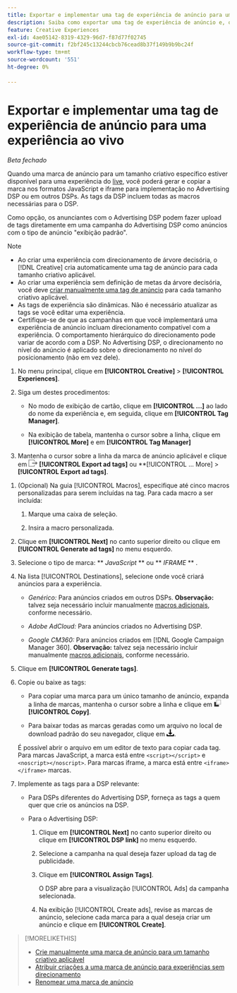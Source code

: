 ```yaml
---
title: Exportar e implementar uma tag de experiência de anúncio para uma experiência ao vivo
description: Saiba como exportar uma tag de experiência de anúncio e, opcionalmente, carregá-la em uma campanha do Advertising DSP.
feature: Creative Experiences
exl-id: 4ae05142-8319-4329-96d7-f87d77f02745
source-git-commit: f2bf245c13244cbcb76cead8b37f149b9b9bc24f
workflow-type: tm+mt
source-wordcount: '551'
ht-degree: 0%

---
```


# Exportar e implementar uma tag de experiência de anúncio para uma experiência ao vivo

*Beta fechado*

Quando uma marca de anúncio para um tamanho criativo específico estiver disponível para uma experiência do [live](experience-about.md#experience-statuses), você poderá gerar e copiar a marca nos formatos JavaScript e iframe para implementação no Advertising DSP ou em outros DSPs. As tags da DSP incluem todas as macros necessárias para o DSP.

Como opção, os anunciantes com o Advertising DSP podem fazer upload de tags diretamente em uma campanha do Advertising DSP como anúncios com o tipo de anúncio &quot;exibição padrão&quot;.

>[!NOTE]
>
>* Ao criar uma experiência com direcionamento de árvore decisória, o [!DNL Creative] cria automaticamente uma tag de anúncio para cada tamanho criativo aplicável.
>* Ao criar uma experiência sem definição de metas da árvore decisória, você deve [criar manualmente uma tag de anúncio](experience-tag-create-manually.md) para cada tamanho criativo aplicável.
>* As tags de experiência são dinâmicas. Não é necessário atualizar as tags se você editar uma experiência.
>* Certifique-se de que as campanhas em que você implementará uma experiência de anúncio incluam direcionamento compatível com a experiência. O comportamento hierárquico do direcionamento pode variar de acordo com a DSP. No Advertising DSP, o direcionamento no nível do anúncio é aplicado sobre o direcionamento no nível do posicionamento (não em vez dele).

1. No menu principal, clique em **[!UICONTROL Creative]** > **[!UICONTROL Experiences]**.

1. Siga um destes procedimentos:<!-- I see multiselect, but it's not actually working for me as of 2/3 so I don't know how exporting multiple tags works.-->

   * No modo de exibição de cartão, clique em **[!UICONTROL ...]** ao lado do nome da experiência e, em seguida, clique em **[!UICONTROL Tag Manager]**.

   * Na exibição de tabela, mantenha o cursor sobre a linha, clique em **[!UICONTROL More]** e em **[!UICONTROL Tag Manager]**

1. Mantenha o cursor sobre a linha da marca de anúncio aplicável e clique em ![Exportar marcas de anúncio](/help/creative/assets/export.png "Exportar marcas de anúncio") **[!UICONTROL Export ad tags]** ou **[!UICONTROL ... More] > **[!UICONTROL Export ad tags]**.

<!-- Tag Manager has only a list view, but no card view, as of 2/2. -->

1. (Opcional) Na guia [!UICONTROL Macros], especifique até cinco macros personalizadas para serem incluídas na tag. Para cada macro a ser incluída:

   1. Marque uma caixa de seleção.<!-- Explain more -->

   1. Insira a macro personalizada.<!-- Explain more -->

1. Clique em **[!UICONTROL Next]** no canto superior direito ou clique em **[!UICONTROL Generate ad tags]** no menu esquerdo.

1. Selecione o tipo de marca: ** *JavaScript<!-- sic -->* ** ou ** *IFRAME* ** <!-- sic -->.

1. Na lista [!UICONTROL Destinations], selecione onde você criará anúncios para a experiência.

   * *Genérico:* Para anúncios criados em outros DSPs. **Observação:** talvez seja necessário incluir manualmente [macros adicionais](/help/creative/creative-macros.md), conforme necessário.

   * *Adobe AdCloud:* Para anúncios criados no Advertising DSP.

   * *Google CM360:* Para anúncios criados em [!DNL Google Campaign Manager 360]. **Observação:** talvez seja necessário incluir manualmente [macros adicionais](/help/creative/creative-macros.md), conforme necessário.

1. Clique em **[!UICONTROL Generate tags]**.

1. Copie ou baixe as tags:

   * Para copiar uma marca para um único tamanho de anúncio, expanda a linha de marcas, mantenha o cursor sobre a linha e clique em ![Copiar](/help/creative/assets/copy.png "Copiar") **[!UICONTROL Copy]**.<!-- why diff than "Copy to clipboard icon used to copy macros for creatives? -->

   * Para baixar todas as marcas geradas como um arquivo no local de download padrão do seu navegador, clique em ![Baixar marcas](/help/creative/assets/download.png "Baixar marcas").

   É possível abrir o arquivo em um editor de texto para copiar cada tag. Para marcas JavaScript, a marca está entre `<script></script>` e `<noscript></noscript>`. Para marcas iframe, a marca está entre `<iframe></iframe>` marcas.

1. Implemente as tags para a DSP relevante:

   * Para DSPs diferentes do Advertising DSP, forneça as tags a quem quer que crie os anúncios na DSP.

   * Para o Advertising DSP:

      1. Clique em **[!UICONTROL Next]** no canto superior direito ou clique em **[!UICONTROL DSP link]** no menu esquerdo.

      1. Selecione a campanha na qual deseja fazer upload da tag de publicidade.

      1. Clique em **[!UICONTROL Assign Tags]**.

         O DSP abre para a visualização [!UICONTROL Ads] da campanha selecionada.

      1. Na exibição [!UICONTROL Create ads], revise as marcas de anúncio, selecione cada marca para a qual deseja criar um anúncio e clique em **[!UICONTROL Create]**.


<!-- no way to get back to the Creative Tag Manager -- you have to click back through the main menu -->

<!-- Add this info, with descriptions:

## Ad tag formats

### JavaScript

### Iframe

-->

>[!MORELIKETHIS]
>
>* [Crie manualmente uma marca de anúncio para um tamanho criativo aplicável](experience-tag-create-manually.md)
>* [Atribuir criações a uma marca de anúncio para experiências sem direcionamento](experience-tag-assign-creatives.md)
>* [Renomear uma marca de anúncio](experience-tag-rename.md)
